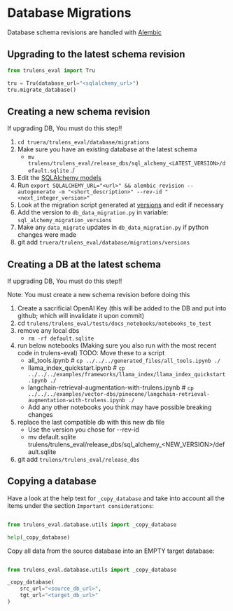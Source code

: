 # Database Migrations
Database schema revisions are handled with [Alembic](https://github.com/sqlalchemy/alembic/)

## Upgrading to the latest schema revision

```python
from trulens_eval import Tru

tru = Tru(database_url="<sqlalchemy_url>")
tru.migrate_database()
```


## Creating a new schema revision
If upgrading DB, You must do this step!!

1. `cd truera/trulens_eval/database/migrations`
1. Make sure you have an existing database at the latest schema
    * `mv trulens/trulens_eval/release_dbs/sql_alchemy_<LATEST_VERSION>/default.sqlite` ./
1. Edit the [SQLAlchemy models](../orm.py)
1. Run `export SQLALCHEMY_URL="<url>" && alembic revision --autogenerate -m "<short_description>" --rev-id "<next_integer_version>"`
1. Look at the migration script generated at [versions](./versions) and edit if necessary
1. Add the version to `db_data_migration.py` in variable: `sql_alchemy_migration_versions`
1. Make any `data_migrate` updates in `db_data_migration.py` if python changes were made
1. git add `truera/trulens_eval/database/migrations/versions`

## Creating a DB at the latest schema
If upgrading DB, You must do this step!!

Note: You must create a new schema revision before doing this

1. Create a sacrificial OpenAI Key (this will be added to the DB and put into github; which will invalidate it upon commit)
1. cd `trulens/trulens_eval/tests/docs_notebooks/notebooks_to_test` 
1. remove any local dbs
    * `rm -rf default.sqlite`
1. run below notebooks (Making sure you also run with the most recent code in trulens-eval) TODO: Move these to a script
    * all_tools.ipynb # `cp ../../../generated_files/all_tools.ipynb ./`
    * llama_index_quickstart.ipynb # `cp ../../../examples/frameworks/llama_index/llama_index_quickstart.ipynb ./`
    * langchain-retrieval-augmentation-with-trulens.ipynb # `cp ../../../examples/vector-dbs/pinecone/langchain-retrieval-augmentation-with-trulens.ipynb ./`
    * Add any other notebooks you think may have possible breaking changes
1. replace the last compatible db with this new db file
    * Use the version you chose for --rev-id
    * mv default.sqlite trulens/trulens_eval/release_dbs/sql_alchemy_<NEW_VERSION>/default.sqlite
1. git add `trulens/trulens_eval/release_dbs`



## Copying a database
Have a look at the help text for `_copy_database` and take into
account all the items under the section `Important considerations`:

```python

from trulens_eval.database.utils import _copy_database

help(_copy_database)
```

Copy all data from the source database into an EMPTY target database:

```python

from trulens_eval.database.utils import _copy_database

_copy_database(
    src_url="<source_db_url>",
    tgt_url="<target_db_url>"
)
```
